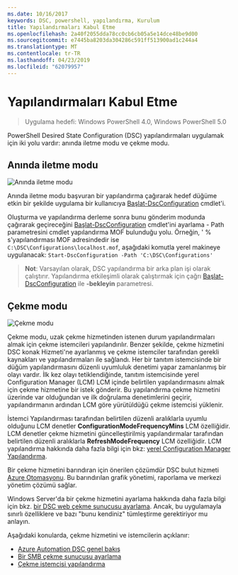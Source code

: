 ```yaml
---
ms.date: 10/16/2017
keywords: DSC, powershell, yapılandırma, Kurulum
title: Yapılandırmaları Kabul Etme
ms.openlocfilehash: 2a40f2055dda78cc0cb6cb05a5e14dce48be9d00
ms.sourcegitcommit: e7445ba8203da304286c591ff513900ad1c244a4
ms.translationtype: MT
ms.contentlocale: tr-TR
ms.lasthandoff: 04/23/2019
ms.locfileid: "62079957"
---
```

# <a name="enacting-configurations"></a>Yapılandırmaları Kabul Etme

>Uygulama hedefi: Windows PowerShell 4.0, Windows PowerShell 5.0

PowerShell Desired State Configuration (DSC) yapılandırmaları uygulamak için iki yolu vardır: anında iletme modu ve çekme modu.

## <a name="push-mode"></a>Anında iletme modu

![Anında iletme modu](../images/pushModel.png "modu works nasıl anında iletme")

Anında iletme modu başvuran bir yapılandırma çağırarak hedef düğüme etkin bir şekilde uygulama bir kullanıcıya [Başlat-DscConfiguration](/powershell/module/psdesiredstateconfiguration/start-dscconfiguration) cmdlet'i.

Oluşturma ve yapılandırma derleme sonra bunu gönderim modunda çağırarak geçireceğini [Başlat-DscConfiguration](/powershell/module/psdesiredstateconfiguration/start-dscconfiguration) cmdlet'ini ayarlama - Path parametresini cmdlet yapılandırma MOF bulunduğu yolu.
Örneğin, ' % s'yapılandırması MOF adresindedir ise `C:\DSC\Configurations\localhost.mof`, aşağıdaki komutla yerel makineye uygulanacak: `Start-DscConfiguration -Path 'C:\DSC\Configurations'`

> __Not__: Varsayılan olarak, DSC yapılandırma bir arka plan işi olarak çalıştırır. Yapılandırma etkileşimli olarak çalıştırmak için çağrı [Başlat-DscConfiguration](/powershell/module/psdesiredstateconfiguration/start-dscconfiguration) ile __-bekleyin__ parametresi.

## <a name="pull-mode"></a>Çekme modu

![Çekme modu](../images/pullModel.png "nasıl modu works çekme")

Çekme modu, uzak çekme hizmetinden istenen durum yapılandırmaları almak için çekme istemcileri yapılandırılır.
Benzer şekilde, çekme hizmetini DSC konak Hizmeti'ne ayarlanmış ve çekme istemciler tarafından gerekli kaynakları ve yapılandırmaları ile sağlandı.
Her bir tanıtım istemcisinde bir düğüm yapılandırmasını düzenli uyumluluk denetimi yapar zamanlanmış bir olayı vardır.
İlk kez olayı tetiklendiğinde, tanıtım istemcisinde yerel Configuration Manager (LCM) LCM içinde belirtilen yapılandırmasını almak için çekme hizmetine bir istek gönderir.
Bu yapılandırma çekme hizmetini üzerinde var olduğundan ve ilk doğrulama denetimlerini geçirir, yapılandırmanın ardından LCM göre yürütüldüğü çekme istemcisi yüklenir.

İstemci Yapılandırması tarafından belirtilen düzenli aralıklarla uyumlu olduğunu LCM denetler **ConfigurationModeFrequencyMins** LCM özelliğidir.
LCM denetler çekme hizmetini güncelleştirilmiş yapılandırmalar tarafından belirtilen düzenli aralıklarla **RefreshModeFrequency** LCM özelliğidir.
LCM yapılandırma hakkında daha fazla bilgi için bkz: [yerel Configuration Manager Yapılandırma](../managing-nodes/metaConfig.md).

Bir çekme hizmetini barındıran için önerilen çözümdür DSC bulut hizmeti [Azure Otomasyonu](https://azure.microsoft.com/services/automation/).
Bu barındırılan grafik yönetimi, raporlama ve merkezi yönetim çözümü sağlar.

Windows Server'da bir çekme hizmetini ayarlama hakkında daha fazla bilgi için bkz. [bir DSC web çekme sunucusu ayarlama](pullServer.md).
Ancak, bu uygulamayla sınırlı özelliklere ve bazı "bunu kendiniz" tümleştirme gerektiriyor mu anlayın.

Aşağıdaki konularda, çekme hizmetini ve istemcilerin açıklanır:

- [Azure Automation DSC genel bakış](https://docs.microsoft.com/azure/automation/automation-dsc-overview)
- [Bir SMB çekme sunucusu ayarlama](pullServerSMB.md)
- [Çekme istemcisi yapılandırma](pullClientConfigID.md)
